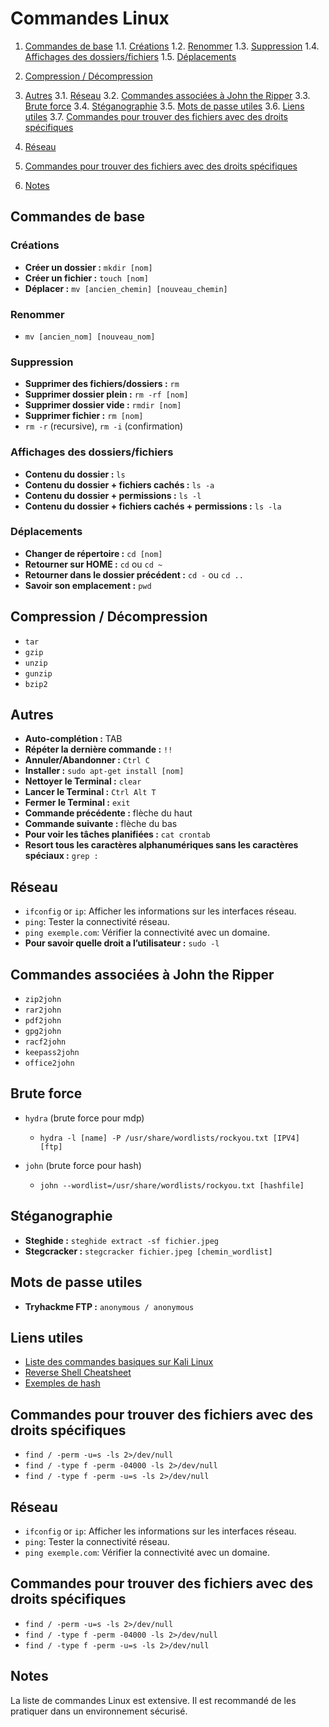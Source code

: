 # Commandes Linux

1. [Commandes de base](#commandes-de-base)
   1.1. [Créations](#créations)
   1.2. [Renommer](#renommer)
   1.3. [Suppression](#suppression)
   1.4. [Affichages des dossiers/fichiers](#affichages-des-dossiersfichiers)
   1.5. [Déplacements](#déplacements)

2. [Compression / Décompression](#compression--décompression)

3. [Autres](#autres)
   3.1. [Réseau](#réseau)
   3.2. [Commandes associées à John the Ripper](#commandes-associées-à-john-the-ripper)
   3.3. [Brute force](#brute-force)
   3.4. [Stéganographie](#stéganographie)
   3.5. [Mots de passe utiles](#mots-de-passe-utiles)
   3.6. [Liens utiles](#liens-utiles)
   3.7. [Commandes pour trouver des fichiers avec des droits spécifiques](#commandes-pour-trouver-des-fichiers-avec-des-droits-spécifiques)

4. [Réseau](#réseau)

5. [Commandes pour trouver des fichiers avec des droits spécifiques](#commandes-pour-trouver-des-fichiers-avec-des-droits-spécifiques)

6. [Notes](#notes)

## Commandes de base
### Créations
- **Créer un dossier :** `mkdir [nom]`
- **Créer un fichier :** `touch [nom]`
- **Déplacer :** `mv [ancien_chemin] [nouveau_chemin]`

### Renommer
- `mv [ancien_nom] [nouveau_nom]`

### Suppression
- **Supprimer des fichiers/dossiers :** `rm`
- **Supprimer dossier plein :** `rm -rf [nom]`
- **Supprimer dossier vide :** `rmdir [nom]`
- **Supprimer fichier :** `rm [nom]`
- `rm -r` (recursive), `rm -i` (confirmation)

### Affichages des dossiers/fichiers
- **Contenu du dossier :** `ls`
- **Contenu du dossier + fichiers cachés :** `ls -a`
- **Contenu du dossier + permissions :** `ls -l`
- **Contenu du dossier + fichiers cachés + permissions :** `ls -la`

### Déplacements
- **Changer de répertoire :** `cd [nom]`
- **Retourner sur HOME :** `cd` ou `cd ~`
- **Retourner dans le dossier précédent :** `cd -` ou `cd ..`
- **Savoir son emplacement :** `pwd`

## Compression / Décompression
- `tar`
- `gzip`
- `unzip`
- `gunzip`
- `bzip2`

## Autres
- **Auto-complétion :** TAB
- **Répéter la dernière commande :** `!!`
- **Annuler/Abandonner :** `Ctrl C`
- **Installer :** `sudo apt-get install [nom]`
- **Nettoyer le Terminal :** `clear`
- **Lancer le Terminal :** `Ctrl Alt T`
- **Fermer le Terminal :** `exit`
- **Commande précédente :** flèche du haut
- **Commande suivante :** flèche du bas
- **Pour voir les tâches planifiées :** `cat crontab`
- **Resort tous les caractères alphanumériques sans les caractères spéciaux :** `grep :`

## Réseau
- `ifconfig` or `ip`: Afficher les informations sur les interfaces réseau.
- `ping`: Tester la connectivité réseau.
- `ping exemple.com`: Vérifier la connectivité avec un domaine.
- **Pour savoir quelle droit a l’utilisateur :** `sudo -l`

## Commandes associées à John the Ripper
- `zip2john`
- `rar2john`
- `pdf2john`
- `gpg2john`
- `racf2john`
- `keepass2john`
- `office2john`

## Brute force
- `hydra` (brute force pour mdp)
  - `hydra -l [name] -P /usr/share/wordlists/rockyou.txt [IPV4] [ftp]`

- `john` (brute force pour hash)
  - `john --wordlist=/usr/share/wordlists/rockyou.txt [hashfile]`

## Stéganographie
- **Steghide :** `steghide extract -sf fichier.jpeg`
- **Stegcracker :** `stegcracker fichier.jpeg [chemin_wordlist]`

## Mots de passe utiles
- **Tryhackme FTP :** `anonymous / anonymous`

## Liens utiles
- [Liste des commandes basiques sur Kali Linux](https://wordpress.com/view/web.lmd.jussieu.fr/~flott/polytechnique/mec583_08/linux_vi_f77.pdf)
- [Reverse Shell Cheatsheet](https://github.com/swisskyrepo/PayloadsAllTheThings/blob/master/Methodology%20and%20Resources/Reverse%20Shell%20Cheatsheet.md)
- [Exemples de hash](https://hashcat.net/wiki/doku.php?id=example_hashes)

## Commandes pour trouver des fichiers avec des droits spécifiques
- `find / -perm -u=s -ls 2>/dev/null`
- `find / -type f -perm -04000 -ls 2>/dev/null`
- `find / -type f -perm -u=s -ls 2>/dev/null`

## Réseau
- `ifconfig` or `ip`: Afficher les informations sur les interfaces réseau.
- `ping`: Tester la connectivité réseau.
- `ping exemple.com`: Vérifier la connectivité avec un domaine.

## Commandes pour trouver des fichiers avec des droits spécifiques
- `find / -perm -u=s -ls 2>/dev/null`
- `find / -type f -perm -04000 -ls 2>/dev/null`
- `find / -type f -perm -u=s -ls 2>/dev/null`

## Notes
La liste de commandes Linux est extensive. Il est recommandé de les pratiquer dans un environnement sécurisé.
